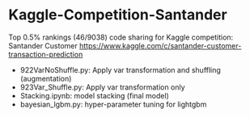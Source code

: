 # Kaggle-Competition-Santander
Top 0.5% rankings (46/9038) code sharing for Kaggle competition: Santander Customer https://www.kaggle.com/c/santander-customer-transaction-prediction

* 922VarNoShuffle.py: Apply var transformation and shuffling (augmentation)
* 923Var_Shuffle.py: Apply var transformation only
* Stacking.ipynb: model stacking (final model)
* bayesian_lgbm.py: hyper-parameter tuning for lightgbm

